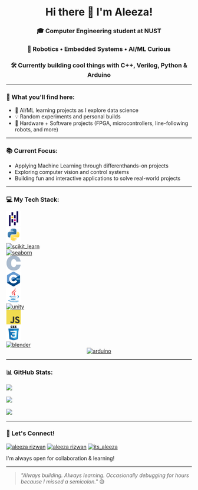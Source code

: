 <h1 align="center">Hi there 👋 I'm Aleeza!</h1>
<div align="center">
  <h3>🎓 Computer Engineering student at NUST</h3>
  <h3>🔬 Robotics • Embedded Systems • AI/ML Curious</h3>
  <h3>🛠 Currently building cool things with C++, Verilog, Python & Arduino</h3>
</div>

---

### 🚀 What you'll find here:
- 🤖 AI/ML learning projects as I explore data science
- 💡 Random experiments and personal builds
- 🔧 Hardware + Software projects (FPGA, microcontrollers, line-following robots, and more)

---

### 📚 Current Focus:
- Applying Machine Learning through differenthands-on projects
- Exploring computer vision and control systems
- Building fun and interactive applications to solve real-world projects

---

<h3 align="left">💻 My Tech Stack:</h3>
<p align="center">
  <a href="https://pandas.pydata.org/" target="_blank" rel="noreferrer" style="margin-right: 5000px;">
    <img src="https://raw.githubusercontent.com/devicons/devicon/2ae2a900d2f041da66e950e4d48052658d850630/icons/pandas/pandas-original.svg" alt="pandas" width="40" height="40"/>
  </a>
  <a href="https://www.python.org" target="_blank" rel="noreferrer" style="margin-right: 5000px;">
    <img src="https://raw.githubusercontent.com/devicons/devicon/master/icons/python/python-original.svg" alt="python" width="40" height="40"/>
  </a>
  <a href="https://scikit-learn.org/" target="_blank" rel="noreferrer" style="margin-right: 5000px;">
    <img src="https://upload.wikimedia.org/wikipedia/commons/0/05/Scikit_learn_logo_small.svg" alt="scikit_learn" width="40" height="40"/>
  </a>
  <a href="https://seaborn.pydata.org/" target="_blank" rel="noreferrer" style="margin-right: 5000px;">
    <img src="https://seaborn.pydata.org/_images/logo-mark-lightbg.svg" alt="seaborn" width="40" height="40"/>
  </a>
  <a href="https://www.cprogramming.com/" target="_blank" rel="noreferrer" style="margin-right: 5000px;">
    <img src="https://raw.githubusercontent.com/devicons/devicon/master/icons/c/c-original.svg" alt="c" width="40" height="40"/>
  </a>
  <a href="https://www.w3schools.com/cpp/" target="_blank" rel="noreferrer" style="margin-right: 5000px;">
    <img src="https://raw.githubusercontent.com/devicons/devicon/master/icons/cplusplus/cplusplus-original.svg" alt="cplusplus" width="40" height="40"/>
  </a>
  <a href="https://www.java.com" target="_blank" rel="noreferrer" style="margin-right: 5000px;">
    <img src="https://raw.githubusercontent.com/devicons/devicon/master/icons/java/java-original.svg" alt="java" width="40" height="40"/>
  </a>
  <a href="https://unity.com/" target="_blank" rel="noreferrer" style="margin-right: 5000px;">
    <img src="https://www.vectorlogo.zone/logos/unity3d/unity3d-icon.svg" alt="unity" width="40" height="40"/>
  </a>
  <a href="https://developer.mozilla.org/en-US/docs/Web/JavaScript" target="_blank" rel="noreferrer" style="margin-right: 5000px;">
    <img src="https://raw.githubusercontent.com/devicons/devicon/master/icons/javascript/javascript-original.svg" alt="javascript" width="40" height="40"/>
  </a>
  <a href="https://www.w3schools.com/css/" target="_blank" rel="noreferrer" style="margin-right: 5000px;">
    <img src="https://raw.githubusercontent.com/devicons/devicon/master/icons/css3/css3-original-wordmark.svg" alt="css3" width="40" height="40"/>
  </a>
  <a href="https://www.blender.org/" target="_blank" rel="noreferrer" style="margin-right: 5000px;">
    <img src="https://download.blender.org/branding/community/blender_community_badge_white.svg" alt="blender" width="40" height="40"/>
  </a>
  <a href="https://www.arduino.cc/" target="_blank" rel="noreferrer">
    <img src="https://cdn.worldvectorlogo.com/logos/arduino-1.svg" alt="arduino" width="40" height="40"/>
  </a>
</p>

---

### 📊 GitHub Stats:
![](https://github-readme-stats.vercel.app/api?username=its-aleezA&theme=shadow_blue&hide_border=false&include_all_commits=true&count_private=true)<br/>

![](https://nirzak-streak-stats.vercel.app/?user=its-aleezA&theme=shadow_blue&hide_border=false)<br/>

![](https://github-readme-stats.vercel.app/api/top-langs/?username=its-aleezA&theme=shadow_blue&hide_border=false&include_all_commits=true&count_private=true&layout=compact)

---

<h3 align="left">🎯 Let's Connect!</h3>

<p align="left">
<a href="https://www.linkedin.com/in/aleeza-rizwan" target="blank"><img align="center" src="https://raw.githubusercontent.com/rahuldkjain/github-profile-readme-generator/master/src/images/icons/Social/linked-in-alt.svg" alt="aleeza rizwan" height="30" width="40" /></a>  
<a href="https://www.kaggle.com/aleezarizwan" target="blank"><img align="center" src="https://raw.githubusercontent.com/rahuldkjain/github-profile-readme-generator/master/src/images/icons/Social/kaggle.svg" alt="aleeza rizwan" height="30" width="40" /></a>
<a href="https://leetcode.com/u/joy_713" target="blank"><img align="center" src="https://raw.githubusercontent.com/rahuldkjain/github-profile-readme-generator/master/src/images/icons/Social/leet-code.svg" alt="its_aleeza" height="30" width="40" /></a>
</p>

I'm always open for collaboration & learning!

---

> *"Always building. Always learning. Occasionally debugging for hours because I missed a semicolon."* 😅

